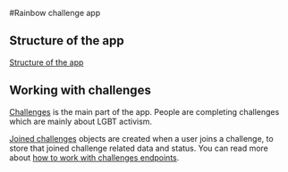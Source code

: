 #Rainbow challenge app

## Structure of the app

[Structure of the app](app_structure.md) 

## Working with challenges

[Challenges](challenges.md) is the main part of the app. People are completing challenges which are mainly about LGBT activism.

[Joined challenges](joined_challenges.md) objects are created when a user joins a challenge, to store that joined challenge related data and status.
You can read more about [how to work with challenges endpoints](challenge_actions.md).


